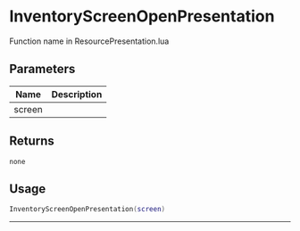 # InventoryScreenOpenPresentation

Function name in ResourcePresentation.lua

## Parameters

| Name   | Description |
| ------ | ----------- |
| screen |             |

## Returns

`none`

## Usage

```lua
InventoryScreenOpenPresentation(screen)
```

---
